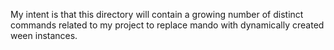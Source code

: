 My intent is that this directory will contain a growing number of
distinct commands related to my project to replace mando with
dynamically created ween instances.

